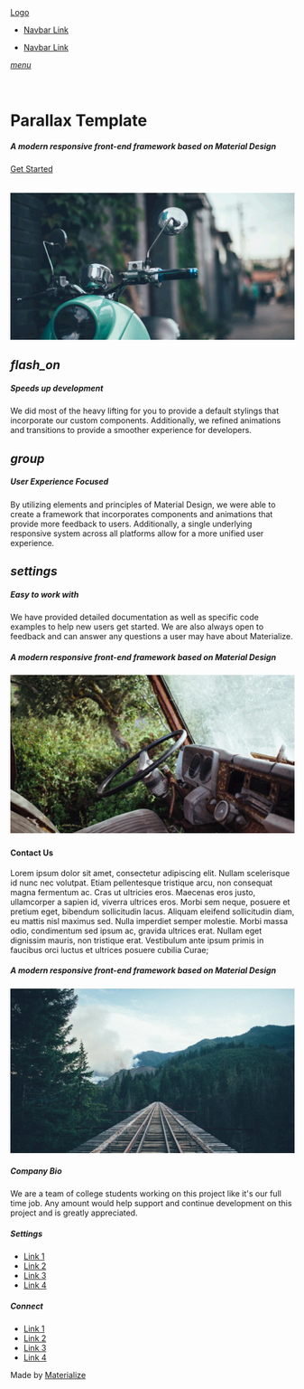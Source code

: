 <!DOCTYPE html>
<html lang="en">
    <head>
        <meta http-equiv="Content-Type" content="text/html; charset=UTF-8" />
        <meta name="viewport" content="width=device-width, initial-scale=1, maximum-scale=1.0, user-scalable=no" />
        <title>Parallax Template - Materialize</title>
        <!-- CSS  -->
        <link href="https://fonts.googleapis.com/icon?family=Material+Icons" rel="stylesheet">
        <link href="materialize/css/materialize.css" type="text/css" rel="stylesheet" media="screen,projection" />
        <link href="parallax-template.css" type="text/css" rel="stylesheet" media="screen,projection" />
    </head>
    <body>
        <nav class="white" role="navigation">
            <div class="nav-wrapper container">
                <a id="logo-container" href="#" class="brand-logo">Logo</a>
                <ul class="right hide-on-med-and-down">
                    <li>
                        <a href="#">Navbar Link</a>
                    </li>
                </ul>
                <ul id="nav-mobile" class="side-nav">
                    <li>
                        <a href="#">Navbar Link</a>
                    </li>
                </ul>
                <a href="#" data-activates="nav-mobile" class="button-collapse"><i class="material-icons">menu</i></a>
            </div>
        </nav>
        <div id="index-banner" class="parallax-container">
            <div class="section no-pad-bot">
                <div class="container">
                    <br>
                    <br>
                    <h1 class="header center teal-text text-lighten-2">Parallax Template</h1>
                    <div class="row center">
                        <h5 class="header col s12 light">A modern responsive front-end framework based on Material Design</h5>
                    </div>
                    <div class="row center">
                        <a href="www.facebook.com/mdela1" id="download-button" class="btn-large waves-effect waves-light teal lighten-1">Get Started</a>
                    </div>
                    <br>
                    <br>
                </div>
            </div>
            <div class="parallax">
                <img src="assets/img/background1.jpg" alt="Unsplashed background img 1">
            </div>
        </div>
        <div class="container">
            <div class="section">
                <!--   Icon Section   -->
                <div class="row">
                    <div class="col s12 m4">
                        <div class="icon-block">
                            <h2 class="center brown-text"><i class="material-icons">flash_on</i></h2>
                            <h5 class="center">Speeds up development</h5>
                            <p class="light">We did most of the heavy lifting for you to provide a default stylings that incorporate our custom components. Additionally, we refined animations and transitions to provide a smoother experience for developers.</p>
                        </div>
                    </div>
                    <div class="col s12 m4">
                        <div class="icon-block">
                            <h2 class="center brown-text"><i class="material-icons">group</i></h2>
                            <h5 class="center">User Experience Focused</h5>
                            <p class="light">By utilizing elements and principles of Material Design, we were able to create a framework that incorporates components and animations that provide more feedback to users. Additionally, a single underlying responsive system across all platforms allow for a more unified user experience.</p>
                        </div>
                    </div>
                    <div class="col s12 m4">
                        <div class="icon-block">
                            <h2 class="center brown-text"><i class="material-icons">settings</i></h2>
                            <h5 class="center">Easy to work with</h5>
                            <p class="light">We have provided detailed documentation as well as specific code examples to help new users get started. We are also always open to feedback and can answer any questions a user may have about Materialize.</p>
                        </div>
                    </div>
                </div>
            </div>
        </div>
        <div class="parallax-container valign-wrapper">
            <div class="section no-pad-bot">
                <div class="container">
                    <div class="row center">
                        <h5 class="header col s12 light">A modern responsive front-end framework based on Material Design</h5>
                    </div>
                </div>
            </div>
            <div class="parallax">
                <img src="assets/img/background2.jpg" alt="Unsplashed background img 2">
            </div>
        </div>
        <div class="container">
            <div class="section">
                <div class="row">
                    <div class="col s12 center">
                        <h3><i class="mdi-content-send brown-text"></i></h3>
                        <h4>Contact Us</h4>
                        <p class="left-align light">Lorem ipsum dolor sit amet, consectetur adipiscing elit. Nullam scelerisque id nunc nec volutpat. Etiam pellentesque tristique arcu, non consequat magna fermentum ac. Cras ut ultricies eros. Maecenas eros justo, ullamcorper a sapien id, viverra ultrices eros. Morbi sem neque, posuere et pretium eget, bibendum sollicitudin lacus. Aliquam eleifend sollicitudin diam, eu mattis nisl maximus sed. Nulla imperdiet semper molestie. Morbi massa odio, condimentum sed ipsum ac, gravida ultrices erat. Nullam eget dignissim mauris, non tristique erat. Vestibulum ante ipsum primis in faucibus orci luctus et ultrices posuere cubilia Curae;</p>
                    </div>
                </div>
            </div>
        </div>
        <div class="parallax-container valign-wrapper">
            <div class="section no-pad-bot">
                <div class="container">
                    <div class="row center">
                        <h5 class="header col s12 light">A modern responsive front-end framework based on Material Design</h5>
                    </div>
                </div>
            </div>
            <div class="parallax">
                <img src="assets/img/background3.jpg" alt="Unsplashed background img 3">
            </div>
        </div>
        <footer class="page-footer teal">
            <div class="container">
                <div class="row">
                    <div class="col l6 s12">
                        <h5 class="white-text">Company Bio</h5>
                        <p class="grey-text text-lighten-4">We are a team of college students working on this project like it's our full time job. Any amount would help support and continue development on this project and is greatly appreciated.</p>
                    </div>
                    <div class="col l3 s12">
                        <h5 class="white-text">Settings</h5>
                        <ul>
                            <li>
                                <a class="white-text" href="#!">Link 1</a>
                            </li>
                            <li>
                                <a class="white-text" href="#!">Link 2</a>
                            </li>
                            <li>
                                <a class="white-text" href="#!">Link 3</a>
                            </li>
                            <li>
                                <a class="white-text" href="#!">Link 4</a>
                            </li>
                        </ul>
                    </div>
                    <div class="col l3 s12">
                        <h5 class="white-text">Connect</h5>
                        <ul>
                            <li>
                                <a class="white-text" href="#!">Link 1</a>
                            </li>
                            <li>
                                <a class="white-text" href="#!">Link 2</a>
                            </li>
                            <li>
                                <a class="white-text" href="#!">Link 3</a>
                            </li>
                            <li>
                                <a class="white-text" href="#!">Link 4</a>
                            </li>
                        </ul>
                    </div>
                </div>
            </div>
            <div class="footer-copyright">
                <div class="container">
                    Made by 
                    <a class="brown-text text-lighten-3" href="http://materializecss.com">Materialize</a>
                </div>
            </div>
        </footer>
        <!--  Scripts-->
        <script src="assets/js/jquery.min.js"></script>
        <script src="materialize/js/materialize.js"></script>
        <script src="parallax-template.js"></script>
    </body>
</html>
